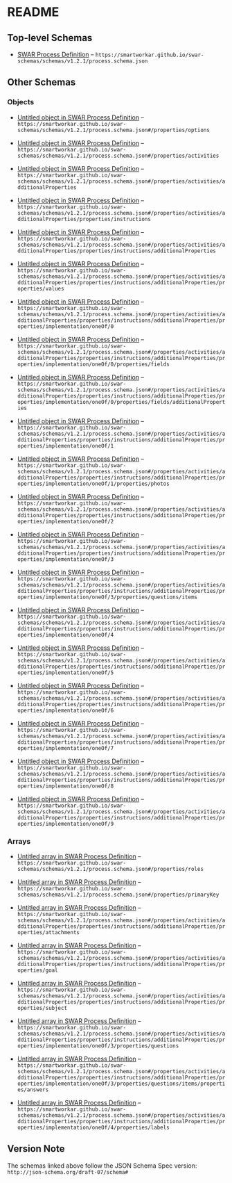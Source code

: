 # README

## Top-level Schemas

* [SWAR Process Definition](./process.md "SWAR Version 1") – `https://smartworkar.github.io/swar-schemas/schemas/v1.2.1/process.schema.json`

## Other Schemas

### Objects

* [Untitled object in SWAR Process Definition](./process-properties-options.md "Additional ad hoc properties") – `https://smartworkar.github.io/swar-schemas/schemas/v1.2.1/process.schema.json#/properties/options`

* [Untitled object in SWAR Process Definition](./process-properties-activities.md "The activities of the process") – `https://smartworkar.github.io/swar-schemas/schemas/v1.2.1/process.schema.json#/properties/activities`

* [Untitled object in SWAR Process Definition](./process-properties-activities-additionalproperties.md) – `https://smartworkar.github.io/swar-schemas/schemas/v1.2.1/process.schema.json#/properties/activities/additionalProperties`

* [Untitled object in SWAR Process Definition](./process-properties-activities-additionalproperties-properties-instructions.md "In SWAR 1") – `https://smartworkar.github.io/swar-schemas/schemas/v1.2.1/process.schema.json#/properties/activities/additionalProperties/properties/instructions`

* [Untitled object in SWAR Process Definition](./process-properties-activities-additionalproperties-properties-instructions-additionalproperties.md) – `https://smartworkar.github.io/swar-schemas/schemas/v1.2.1/process.schema.json#/properties/activities/additionalProperties/properties/instructions/additionalProperties`

* [Untitled object in SWAR Process Definition](./process-properties-activities-additionalproperties-properties-instructions-additionalproperties-properties-values.md) – `https://smartworkar.github.io/swar-schemas/schemas/v1.2.1/process.schema.json#/properties/activities/additionalProperties/properties/instructions/additionalProperties/properties/values`

* [Untitled object in SWAR Process Definition](./process-properties-activities-additionalproperties-properties-instructions-additionalproperties-properties-implementation-oneof-0.md) – `https://smartworkar.github.io/swar-schemas/schemas/v1.2.1/process.schema.json#/properties/activities/additionalProperties/properties/instructions/additionalProperties/properties/implementation/oneOf/0`

* [Untitled object in SWAR Process Definition](./process-properties-activities-additionalproperties-properties-instructions-additionalproperties-properties-implementation-oneof-0-properties-fields.md) – `https://smartworkar.github.io/swar-schemas/schemas/v1.2.1/process.schema.json#/properties/activities/additionalProperties/properties/instructions/additionalProperties/properties/implementation/oneOf/0/properties/fields`

* [Untitled object in SWAR Process Definition](./process-properties-activities-additionalproperties-properties-instructions-additionalproperties-properties-implementation-oneof-0-properties-fields-additionalproperties.md) – `https://smartworkar.github.io/swar-schemas/schemas/v1.2.1/process.schema.json#/properties/activities/additionalProperties/properties/instructions/additionalProperties/properties/implementation/oneOf/0/properties/fields/additionalProperties`

* [Untitled object in SWAR Process Definition](./process-properties-activities-additionalproperties-properties-instructions-additionalproperties-properties-implementation-oneof-1.md) – `https://smartworkar.github.io/swar-schemas/schemas/v1.2.1/process.schema.json#/properties/activities/additionalProperties/properties/instructions/additionalProperties/properties/implementation/oneOf/1`

* [Untitled object in SWAR Process Definition](./process-properties-activities-additionalproperties-properties-instructions-additionalproperties-properties-implementation-oneof-1-properties-photos.md) – `https://smartworkar.github.io/swar-schemas/schemas/v1.2.1/process.schema.json#/properties/activities/additionalProperties/properties/instructions/additionalProperties/properties/implementation/oneOf/1/properties/photos`

* [Untitled object in SWAR Process Definition](./process-properties-activities-additionalproperties-properties-instructions-additionalproperties-properties-implementation-oneof-2.md) – `https://smartworkar.github.io/swar-schemas/schemas/v1.2.1/process.schema.json#/properties/activities/additionalProperties/properties/instructions/additionalProperties/properties/implementation/oneOf/2`

* [Untitled object in SWAR Process Definition](./process-properties-activities-additionalproperties-properties-instructions-additionalproperties-properties-implementation-oneof-3.md) – `https://smartworkar.github.io/swar-schemas/schemas/v1.2.1/process.schema.json#/properties/activities/additionalProperties/properties/instructions/additionalProperties/properties/implementation/oneOf/3`

* [Untitled object in SWAR Process Definition](./process-properties-activities-additionalproperties-properties-instructions-additionalproperties-properties-implementation-oneof-3-properties-questions-items.md) – `https://smartworkar.github.io/swar-schemas/schemas/v1.2.1/process.schema.json#/properties/activities/additionalProperties/properties/instructions/additionalProperties/properties/implementation/oneOf/3/properties/questions/items`

* [Untitled object in SWAR Process Definition](./process-properties-activities-additionalproperties-properties-instructions-additionalproperties-properties-implementation-oneof-4.md) – `https://smartworkar.github.io/swar-schemas/schemas/v1.2.1/process.schema.json#/properties/activities/additionalProperties/properties/instructions/additionalProperties/properties/implementation/oneOf/4`

* [Untitled object in SWAR Process Definition](./process-properties-activities-additionalproperties-properties-instructions-additionalproperties-properties-implementation-oneof-5.md) – `https://smartworkar.github.io/swar-schemas/schemas/v1.2.1/process.schema.json#/properties/activities/additionalProperties/properties/instructions/additionalProperties/properties/implementation/oneOf/5`

* [Untitled object in SWAR Process Definition](./process-properties-activities-additionalproperties-properties-instructions-additionalproperties-properties-implementation-oneof-6.md) – `https://smartworkar.github.io/swar-schemas/schemas/v1.2.1/process.schema.json#/properties/activities/additionalProperties/properties/instructions/additionalProperties/properties/implementation/oneOf/6`

* [Untitled object in SWAR Process Definition](./process-properties-activities-additionalproperties-properties-instructions-additionalproperties-properties-implementation-oneof-7.md) – `https://smartworkar.github.io/swar-schemas/schemas/v1.2.1/process.schema.json#/properties/activities/additionalProperties/properties/instructions/additionalProperties/properties/implementation/oneOf/7`

* [Untitled object in SWAR Process Definition](./process-properties-activities-additionalproperties-properties-instructions-additionalproperties-properties-implementation-oneof-8.md) – `https://smartworkar.github.io/swar-schemas/schemas/v1.2.1/process.schema.json#/properties/activities/additionalProperties/properties/instructions/additionalProperties/properties/implementation/oneOf/8`

* [Untitled object in SWAR Process Definition](./process-properties-activities-additionalproperties-properties-instructions-additionalproperties-properties-implementation-oneof-9.md) – `https://smartworkar.github.io/swar-schemas/schemas/v1.2.1/process.schema.json#/properties/activities/additionalProperties/properties/instructions/additionalProperties/properties/implementation/oneOf/9`

### Arrays

* [Untitled array in SWAR Process Definition](./process-properties-roles.md) – `https://smartworkar.github.io/swar-schemas/schemas/v1.2.1/process.schema.json#/properties/roles`

* [Untitled array in SWAR Process Definition](./process-properties-primarykey.md "Define with input parameter fields are considered a primary key of a process instance") – `https://smartworkar.github.io/swar-schemas/schemas/v1.2.1/process.schema.json#/properties/primaryKey`

* [Untitled array in SWAR Process Definition](./process-properties-activities-additionalproperties-properties-instructions-additionalproperties-properties-attachments.md "Documents attached to the current instruction, to be used as support documentation") – `https://smartworkar.github.io/swar-schemas/schemas/v1.2.1/process.schema.json#/properties/activities/additionalProperties/properties/instructions/additionalProperties/properties/attachments`

* [Untitled array in SWAR Process Definition](./process-properties-activities-additionalproperties-properties-instructions-additionalproperties-properties-goal.md) – `https://smartworkar.github.io/swar-schemas/schemas/v1.2.1/process.schema.json#/properties/activities/additionalProperties/properties/instructions/additionalProperties/properties/goal`

* [Untitled array in SWAR Process Definition](./process-properties-activities-additionalproperties-properties-instructions-additionalproperties-properties-subject.md) – `https://smartworkar.github.io/swar-schemas/schemas/v1.2.1/process.schema.json#/properties/activities/additionalProperties/properties/instructions/additionalProperties/properties/subject`

* [Untitled array in SWAR Process Definition](./process-properties-activities-additionalproperties-properties-instructions-additionalproperties-properties-implementation-oneof-3-properties-questions.md) – `https://smartworkar.github.io/swar-schemas/schemas/v1.2.1/process.schema.json#/properties/activities/additionalProperties/properties/instructions/additionalProperties/properties/implementation/oneOf/3/properties/questions`

* [Untitled array in SWAR Process Definition](./process-properties-activities-additionalproperties-properties-instructions-additionalproperties-properties-implementation-oneof-3-properties-questions-items-properties-answers.md) – `https://smartworkar.github.io/swar-schemas/schemas/v1.2.1/process.schema.json#/properties/activities/additionalProperties/properties/instructions/additionalProperties/properties/implementation/oneOf/3/properties/questions/items/properties/answers`

* [Untitled array in SWAR Process Definition](./process-properties-activities-additionalproperties-properties-instructions-additionalproperties-properties-implementation-oneof-4-properties-labels.md) – `https://smartworkar.github.io/swar-schemas/schemas/v1.2.1/process.schema.json#/properties/activities/additionalProperties/properties/instructions/additionalProperties/properties/implementation/oneOf/4/properties/labels`

## Version Note

The schemas linked above follow the JSON Schema Spec version: `http://json-schema.org/draft-07/schema#`
